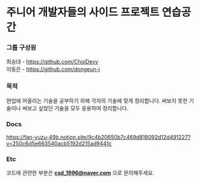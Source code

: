 # 주니어 개발자들의 사이드 프로젝트 연습공간

### 그룹 구성원
최승대 - https://github.com/ChoiDevv
<br>
이동은 - https://github.com/dongeun-i

### 목적
현업에 어울리는 기술을 공부하기 위해 각자의 기술에 맞게 정리합니다. 써보지 못한 기술이나 써보고 싶었던 기술을 모두 응용하여 정리합니다.

### Docs
https://fan-yuzu-49b.notion.site/9c4b20650b7c469d818092d12d491227?v=250c6d5e663540acb5192d215ad9441c

### Etc
코드에 관련한 부분은 <strong>csd_1996@naver.com</strong> 으로 문의해주세요.
